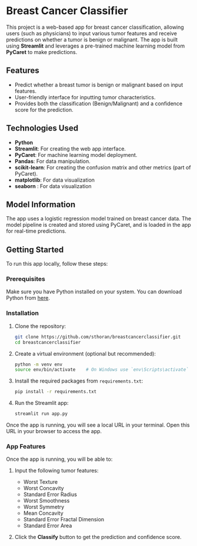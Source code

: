 # Breast Cancer Classifier

This project is a web-based app for breast cancer classification, allowing users (such as physicians) to input various tumor features and receive predictions on whether a tumor is benign or malignant. The app is built using **Streamlit** and leverages a pre-trained machine learning model from **PyCaret** to make predictions.

## Features

- Predict whether a breast tumor is benign or malignant based on input features.
- User-friendly interface for inputting tumor characteristics.
- Provides both the classification (Benign/Malignant) and a confidence score for the prediction.

## Technologies Used

- **Python**
- **Streamlit**: For creating the web app interface.
- **PyCaret**: For machine learning model deployment.
- **Pandas**: For data manipulation.
- **scikit-learn**: For creating the confusion matrix and other metrics (part of PyCaret).
- **matplotlib**: For data visualization
- **seaborn** : For data visualization

## Model Information

The app uses a logistic regression model trained on breast cancer data. The model pipeline is created and stored using PyCaret, and is loaded in the app for real-time predictions.

## Getting Started

To run this app locally, follow these steps:

### Prerequisites

Make sure you have Python installed on your system. You can download Python from [here](https://www.python.org/downloads/).

### Installation

1. Clone the repository:

    ```bash
    git clone https://github.com/sthoran/breastcancerclassifier.git
    cd breastcancerclassifier
    ```

2. Create a virtual environment (optional but recommended):

    ```bash
    python -m venv env
    source env/bin/activate    # On Windows use `env\Scripts\activate`
    ```

3. Install the required packages from `requirements.txt`:

    ```bash
    pip install -r requirements.txt
    ```

4. Run the Streamlit app:

    ```bash
    streamlit run app.py
    ```

Once the app is running, you will see a local URL in your terminal. Open this URL in your browser to access the app.

### App Features

Once the app is running, you will be able to:

1. Input the following tumor features:
   - Worst Texture
   - Worst Concavity
   - Standard Error Radius
   - Worst Smoothness
   - Worst Symmetry
   - Mean Concavity
   - Standard Error Fractal Dimension
   - Standard Error Area

2. Click the **Classify** button to get the prediction and confidence score.


